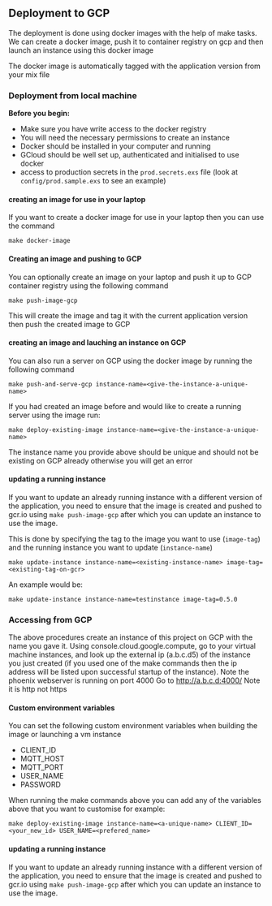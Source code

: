 ## Deployment to GCP
The deployment is done using docker images with the help of make tasks. We can create a docker image, push it to container registry on gcp and then launch
an instance using this docker image

The docker image is automatically tagged with the application version from your mix file

### Deployment from local machine
**Before you begin:**
- Make sure you have write access to the docker registry
- You will need the necessary permissions to create an instance
- Docker should be installed in your computer and running
- GCloud should be well set up, authenticated and initialised to use docker
- access to production secrets in the `prod.secrets.exs` file (look at `config/prod.sample.exs` to see an example)


#### creating an image for use in your laptop
If you want to create a docker image for use in your laptop then you can use the command
```shell
make docker-image
```

#### Creating an image and pushing to GCP
You can optionally create an image on your laptop and push it up to GCP container registry using the following command
```shell
make push-image-gcp
```
This will create the image and tag it with the current application version then push the created image to GCP

#### creating an image and lauching an instance on GCP
You can also run a server on GCP using the docker image by running the following command
```shell
make push-and-serve-gcp instance-name=<give-the-instance-a-unique-name>
```

If you had created an image before and would like to create a running server using the image run:
```shell
make deploy-existing-image instance-name=<give-the-instance-a-unique-name>
```

The instance name you provide above should be unique and should not be existing on GCP already otherwise you will get an error

#### updating a running instance
If you want to update an already running instance with a different version of the application, you need
to ensure that the image is created and pushed to gcr.io using `make push-image-gcp` after which you can update an instance to use the image.

This is done by specifying the tag to the image you want to use (`image-tag`) and the running instance you want to update (`instance-name`)

```shell
make update-instance instance-name=<existing-instance-name> image-tag=<existing-tag-on-gcr>
```

An example would be:
```shell
make update-instance instance-name=testinstance image-tag=0.5.0
```

### Accessing from GCP
The above procedures create an instance of this project
on GCP with the name you gave it.
Using console.cloud.google.compute,
go to your virtual machine instances,
and look up the external ip (a.b.c.d5) of the instance you just created (if you used one of the make commands then the ip address will be listed upon successful startup of the instance).
Note the phoenix webserver is running on port 4000
Go to http://a.b.c.d:4000/
Note it is http not https


#### Custom environment variables
You can set the following custom environment variables when building the image or launching a vm instance

- CLIENT_ID
- MQTT_HOST
- MQTT_PORT
- USER_NAME
- PASSWORD

When running the make commands above you can add any of the variables above that you want to customise for example:

```shell
make deploy-existing-image instance-name=<a-unique-name> CLIENT_ID=<your_new_id> USER_NAME=<prefered_name>
```

#### updating a running instance
If you want to update an already running instance with a different version of the application, you need
to ensure that the image is created and pushed to gcr.io using `make push-image-gcp` after which you can update an instance to use the image.
